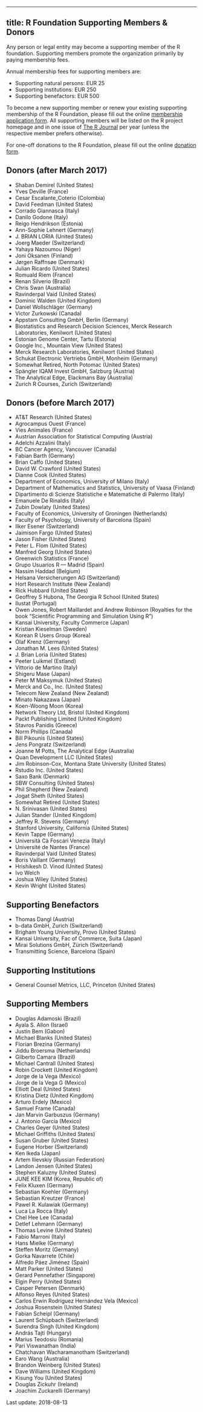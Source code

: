 
---
title: R Foundation Supporting Members & Donors
---

Any person or legal entity may become a supporting member of the R
foundation. Supporting members promote the organization primarily by paying
membership fees.

Annual membership fees for supporting members are:

* Supporting natural persons:   EUR 25
* Supporting institutions:      EUR 250
* Supporting benefactors:       EUR 500

To become a new supporting member or renew your existing supporting
membership of the R Foundation, please fill out the online [membership application form](donations.html).  All supporting members will be listed on
the R project homepage and in one issue of [The R Journal](http://journal.r-project.org/) per year (unless the respective
member prefers otherwise).

For one-off donations to the R Foundation, please fill out the 
online [donation form](donations.html).



Donors (after March 2017)
-----------


-   Shaban Demirel (United States)
-   Yves  Deville (France)
-   Cesar Escalante_Coterio (Colombia)
-   David Feedman (United States)
-   Corrado Giannasca (Italy)
-   Danilo Godone (Italy)
-   Reigo Hendrikson (Estonia)
-   Ann-Sophie Lehnert (Germany)
-   J. BRIAN LORIA (United States)
-   Joerg Maeder (Switzerland)
-   Yahaya Nazoumou (Niger)
-   Joni Oksanen (Finland)
-   Jørgen Raffnsøe (Denmark)
-   Julian Ricardo (United States)
-   Romuald Riem (France)
-   Renan Silverio (Brazil)
-   Chris Swan (Australia)
-   Ravinderpal Vaid (United States)
-   Dominic Walden (United Kingdom)
-   Daniel Wollschläger (Germany)
-   Victor Zurkowski (Canada)
-   Appstam Consulting GmbH, Berlin (Germany)
-   Biostatistics and Research Decision Sciences, Merck Research Laboratories, Kenilwort (United States)
-   Estonian Genome Center, Tartu (Estonia)
-   Google Inc., Mountain View (United States)
-   Merck Research Laboratories, Kenilwort (United States)
-   Schukat Electronic Vertriebs GmbH, Monheim (Germany)
-   Somewhat Retired, North Potomac (United States)
-   Spängler IQAM Invest GmbH, Salzburg (Austria)
-   The Analytical Edge, Elackmans Bay (Australia)
-   Zurich R Courses, Zurich (Switzerland)

Donors (before March 2017)
-----------


-   AT&T Research (United States)
-   Agrocampus Ouest (France)
-   Vies Animales (France)
-   Austrian Association for Statistical Computing (Austria)
-   Adelchi Azzalini (Italy)
-   BC Cancer Agency, Vancouver (Canada)
-   Fabian Barth (Germany)
-   Brian Caffo (United States)
-   David W. Crawford (United States)
-   Dianne Cook (United States)
-   Department of Economics, University of Milano (Italy)
-   Department of Mathematics and Statistics, University of Vaasa (Finland)
-   Dipartimento di Scienze Statistiche e Matematiche di Palermo
    (Italy)
-   Emanuele De Rinaldis (Italy)
-   Zubin Dowlaty (United States)
-   Faculty of Economics, University of Groningen (Netherlands)
-   Faculty of Psychology, University of Barcelona (Spain)
-   Ilker Esener (Switzerland)
-   Jaimison Fargo (United States)
-   Jason Fisher (United States)
-   Peter L. Flom (United States)
-   Manfred Georg (United States)
-   Greenwich Statistics (France)
-   Grupo Usuarios R — Madrid (Spain)
-   Nassim Haddad (Belgium)
-   Helsana Versicherungen AG (Switzerland)
-   Hort Research Institute (New Zealand)
-   Rick Hubbard (United States)
-   Geoffrey S Hubona, The Georgia R School (United States)
-   Ilustat (Portugal)
-   Owen Jones, Robert Maillardet and Andrew Robinson (Royalties for the
    book “Scientific Programming and Simulation Using R”)
-   Kansai University, Faculty Commerce (Japan)
-   Kristian Kieselman (Sweden)
-   Korean R Users Group (Korea)
-   Olaf Krenz (Germany)
-   Jonathan M. Lees (United States)
-   J. Brian Loria (United States)
-   Peeter Luikmel (Estland)
-   Vittorio de Martino (Italy)
-   Shigeru Mase (Japan)
-   Peter M Maksymuk (United States)
-   Merck and Co., Inc. (United States)
-   Telecom New Zealand (New Zealand)
-   Minato Nakazawa (Japan)
-   Koen-Woong Moon (Korea)
-   Network Theory Ltd, Bristol (United Kingdom)
-   Packt Publishing Limited (United Kingdom)
-   Stavros Panidis (Greece)
-   Norm Phillips (Canada)
-   Bill Pikounis (United States)
-   Jens Pongratz (Switzerland)
-   Joanne M Potts, The Analytical Edge (Australia)
-   Quan Development LLC (United States)
-   Jim Robinson-Cox, Montana State University (United States)
-   Rstudio Inc. (United States)
-   Saxo Bank (Denmark)
-   SBW Consulting (United States)
-   Phil Shepherd (New Zealand)
-   Jogat Sheth (United States)
-   Somewhat Retired (United States)
-   N. Srinivasan (United States)
-   Julian Stander (United Kingdom)
-   Jeffrey R. Stevens (Germany)
-   Stanford University, California (United States)
-   Kevin Tappe (Germany)
-   Università Cà Foscari Venezia (Italy)
-   Université de Nantes (France)
-   Ravinderpal Vaid (United States)
-   Boris Vaillant (Germany)
-   Hrishikesh D. Vinod (United States)
-   Ivo Welch
-   Joshua Wiley (United States)
-   Kevin Wright (United States)

Supporting Benefactors
-----------


-   Thomas Dangl (Austria)
-   b-data GmbH, Zurich (Switzerland)
-   Brigham Young University, Provo (United States)
-   Kansai University, Fac of Commerce, Suita (Japan)
-   Mirai Solutions GmbH, Zürich (Switzerland)
-   Transmitting Science, Barcelona (Spain)

Supporting Institutions
-----------


-   General Counsel Metrics, LLC, Princeton (United States)

Supporting Members
-----------


-   Douglas Adamoski (Brazil)
-   Ayala S. Allon (Israel)
-   Justin Bem (Gabon)
-   Michael Blanks (United States)
-   Florian Brezina (Germany)
-   Jiddu Broersma (Netherlands)
-   Gilberto Camara (Brazil)
-   Michael Cantrall (United States)
-   Robin Crockett (United Kingdom)
-   Jorge de la Vega (Mexico)
-   Jorge de la Vega G (Mexico)
-   Elliott Deal (United States)
-   Kristina Dietz (United Kingdom)
-   Arturo Erdely (Mexico)
-   Samuel Frame (Canada)
-   Jan Marvin Garbuszus (Germany)
-   J. Antonio García (Mexico)
-   Charles Geyer (United States)
-   Michael Griffiths (United States)
-   Susan Gruber (United States)
-   Eugene Horber (Switzerland)
-   Ken Ikeda (Japan)
-   Artem Ilievskiy (Russian Federation)
-   Landon Jensen (United States)
-   Stephen Kaluzny (United States)
-   JUNE KEE KIM (Korea, Republic of)
-   Felix Kluxen (Germany)
-   Sebastian Koehler (Germany)
-   Sebastian Kreutzer (France)
-   Pawel R. Kulawiak (Germany)
-   Luca La Rocca (Italy)
-   Chel Hee Lee (Canada)
-   Detlef Lehmann (Germany)
-   Thomas Levine (United States)
-   Fabio Marroni (Italy)
-   Hans Mielke (Germany)
-   Steffen Moritz (Germany)
-   Gorka Navarrete (Chile)
-   Alfredo Páez Jiménez (Spain)
-   Matt Parker (United States)
-   Gerard Pennefather (Singapore)
-   Elgin Perry (United States)
-   Casper Petersen (Denmark)
-   Alfonso Reyes (United States)
-   Carlos Erwin Rodríguez Hernández Vela (Mexico)
-   Joshua Rosenstein (United States)
-   Fabian Scheipl (Germany)
-   Laurent Schüpbach (Switzerland)
-   Surendra Singh (United Kingdom)
-   András Tajti (Hungary)
-   Marius Teodosiu (Romania)
-   Pari Viswanathan (India)
-   Chatchavan Wacharamanotham (Switzerland)
-   Earo Wang (Australia)
-   Brandon Weinberg (United States)
-   Dave Williams (United Kingdom)
-   Kisung You (United States)
-   Douglas Zickuhr (Ireland)
-   Joachim Zuckarelli (Germany)



Last update: 2018-08-13
